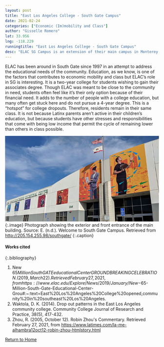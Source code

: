 ```yaml
---
layout: post
title: "East Los Angeles College - South Gate Campus"
date: 2021-02-24
categories: ["Economic (Im)mobility and Class"]
author: "Gisselle Romero"
lat: 33.956
lng: -118.229
runningtitle: "East Los Angeles College - South Gate Campus"
desc: "ELAC SG Campus is an extension of their main campus in Monterey Park. It’s located on one of the busiest streets in SG, Firestone Blvd."
---
```

ELAC has been around in South Gate since 1997 in an attempt to address the educational needs of the community. Education, as we know, is one of the factors that contributes to economic mobility and class but ELAC’s role in SG is interesting. It is a two-year college for students wishing to gain their associates degree. Though ELAC was meant to be close to the community in need, students often feel like it’s their only option because of their financial need. It adds to the number of people with a college education, but many often get stuck here and do not pursue a 4-year degree. This is a “hotspot” for college dropouts. Therefore, residents remain in their same class. It is not because Latinx parents aren’t active in their children’s education, but because students have other stresses and responsibilities that come with being low income that permit the cycle of remaining lower than others in class possible. 

![ELAC South Gate Campus](images/elac_pin3_image1.jpg)
   {:.image} 
Photograph showing the exterior and front entrance of the main building. 
Source: E. (n.d.). Welcome to South Gate Campus. Retrieved from http://205.154.255.98/southgate/
{:.caption} 

#### Works cited

{:.bibliography}
1. New $65 Million South GATE educational Center GROUNDBREAKING CELEBRATION. (2019, March 22). Retrieved February 27, 2021, from https://www.elac.edu/Explore/News/2019/January/New-$65-Million-South-Gate-Educational-Center-Grou#:~:text=East%20Los%20Angeles%20College%20opened,community%20in%20southeast%20Los%20Angeles.
2. Waktola, D. K. (2014). Drop out patterns in the East Los Angeles community college. Community College Journal of Research and Practice, 38(5), 417-432.
3. Zhou, R. (2005, October 12). Robin Zhou's Commentary. Retrieved February 27, 2021, from https://www.latimes.com/la-me-alhambra12oct12-robin-zhou-htmlstory.html

[Return to Home](https://uclachicanxstudies.github.io/BarrioSuburbanisms/)
